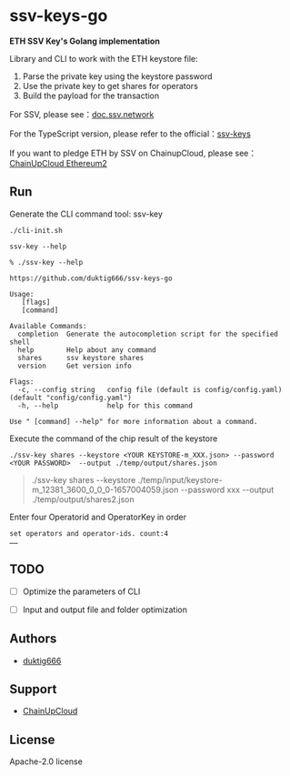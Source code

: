 # ssv-keys-go
**ETH SSV Key's Golang implementation**



Library and CLI to work with the ETH keystore file:

1. Parse the private key using the keystore password
2. Use the private key to get shares for operators
3. Build the payload for the transaction



For SSV, please see：[doc.ssv.network](https://docs.ssv.network/learn/introduction)

For the TypeScript version, please refer to the official：[ssv-keys](https://github.com/bloxapp/ssv-keys)

If you want to pledge ETH by SSV on ChainupCloud, please see：[ChainUpCloud Ethereum2](https://cloud.chainup.com/app/eth2.0)



## Run

Generate the CLI command tool: ssv-key

```shell
./cli-init.sh
```



`ssv-key --help`

```shell
% ./ssv-key --help

https://github.com/duktig666/ssv-keys-go

Usage:
   [flags]
   [command]

Available Commands:
  completion  Generate the autocompletion script for the specified shell
  help        Help about any command
  shares      ssv keystore shares
  version     Get version info

Flags:
  -c, --config string   config file (default is config/config.yaml) (default "config/config.yaml")
  -h, --help            help for this command

Use " [command] --help" for more information about a command.
```



Execute the command of the chip result of the keystore

```shell
./ssv-key shares --keystore <YOUR KEYSTORE-m_XXX.json> --password <YOUR PASSWORD>  --output ./temp/output/shares.json
```

> ./ssv-key shares --keystore ./temp/input/keystore-m_12381_3600_0_0_0-1657004059.json --password xxx  --output ./temp/output/shares2.json



Enter four Operatorid and OperatorKey in order

```shell
set operators and operator-ids. count:4
……
```



## TODO

- [ ] Optimize the parameters of CLI
- [ ] Input and output file and folder optimization



## Authors

- [duktig666](https://github.com/duktig666)



## Support

- [ChainUpCloud](https://cloud.chainup.com)



## License

Apache-2.0 license


